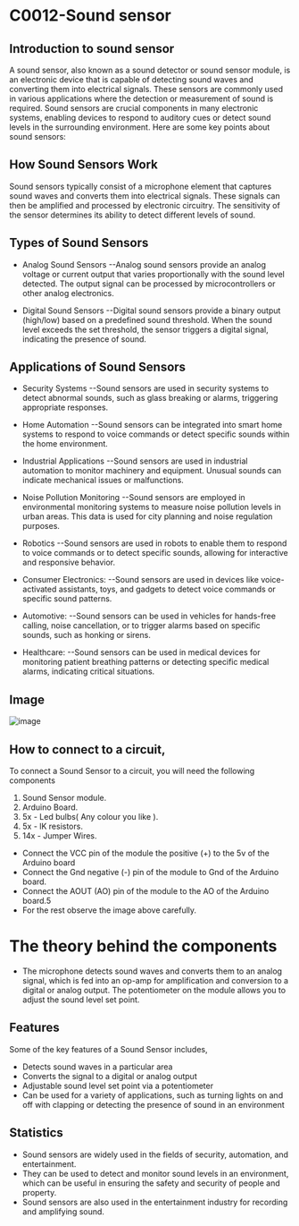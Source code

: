 # C0012-Sound sensor

## Introduction to sound sensor

A sound sensor, also known as a sound detector or sound sensor module, is an electronic device that is capable of detecting sound waves and converting them into electrical signals. These sensors are commonly used in various applications where the detection or measurement of sound is required. Sound sensors are crucial components in many electronic systems, enabling devices to respond to auditory cues or detect sound levels in the surrounding environment. Here are some key points about sound sensors:

## How Sound Sensors Work
Sound sensors typically consist of a microphone element that captures sound waves and converts them into electrical signals. These signals can then be amplified and processed by electronic circuitry. The sensitivity of the sensor determines its ability to detect different levels of sound.

## Types of Sound Sensors

- Analog Sound Sensors
--Analog sound sensors provide an analog voltage or current output that varies proportionally with the sound level detected. The output signal can be 
  processed by microcontrollers or other analog electronics.

- Digital Sound Sensors
--Digital sound sensors provide a binary output (high/low) based on a predefined sound threshold. When the sound level exceeds the set threshold, the sensor 
  triggers a digital signal, indicating the presence of sound.

## Applications of Sound Sensors

- Security Systems
--Sound sensors are used in security systems to detect abnormal sounds, such as glass breaking or alarms, triggering appropriate responses.

- Home Automation
--Sound sensors can be integrated into smart home systems to respond to voice commands or detect specific sounds within the home environment.

- Industrial Applications
--Sound sensors are used in industrial automation to monitor machinery and equipment. Unusual sounds can indicate mechanical issues or malfunctions.

- Noise Pollution Monitoring
--Sound sensors are employed in environmental monitoring systems to measure noise pollution levels in urban areas. This data is used for city planning and 
  noise regulation purposes.

- Robotics
--Sound sensors are used in robots to enable them to respond to voice commands or to detect specific sounds, allowing for interactive and responsive behavior.

- Consumer Electronics:
--Sound sensors are used in devices like voice-activated assistants, toys, and gadgets to detect voice commands or specific sound patterns.

- Automotive:
--Sound sensors can be used in vehicles for hands-free calling, noise cancellation, or to trigger alarms based on specific sounds, such as honking or sirens.

- Healthcare:
--Sound sensors can be used in medical devices for monitoring patient breathing patterns or detecting specific medical alarms, indicating critical situations.

## Image

![image](https://github.com/RPSTD/component101/assets/147227378/ef435b9b-6c71-48b9-8f86-da8c2642ce3b)


## How to connect to a circuit,

To connect a Sound Sensor to a circuit, you will need the following components
1. Sound Sensor module.
2. Arduino Board.
3. 5x  -  Led bulbs( Any colour you like ).
4. 5x  -  lK resistors.
5. 14x -  Jumper Wires.

- Connect the VCC pin of the module the positive (+) to the 5v of the Arduino board
- Connect the Gnd negative (-) pin of the module to Gnd of the Arduino board.
- Connect the AOUT (AO) pin of the module to the AO of the Arduino board.5
- For the rest observe the image above carefully.


# The theory behind the components
- The microphone detects sound waves and converts them to an analog signal, which is fed into an op-amp for amplification and conversion to a digital or analog output. The potentiometer on the module allows you to adjust the sound level set point.

## Features

Some of the key features of a Sound Sensor includes,

- Detects sound waves in a particular area
- Converts the signal to a digital or analog output
- Adjustable sound level set point via a potentiometer
- Can be used for a variety of applications, such as turning lights on and off with clapping or detecting the presence of sound in an environment

## Statistics

- Sound sensors are widely used in the fields of security, automation, and entertainment.
- They can be used to detect and monitor sound levels in an environment, which can be useful in ensuring the safety and security of people and property.
- Sound sensors are also used in the entertainment industry for recording and amplifying sound.
